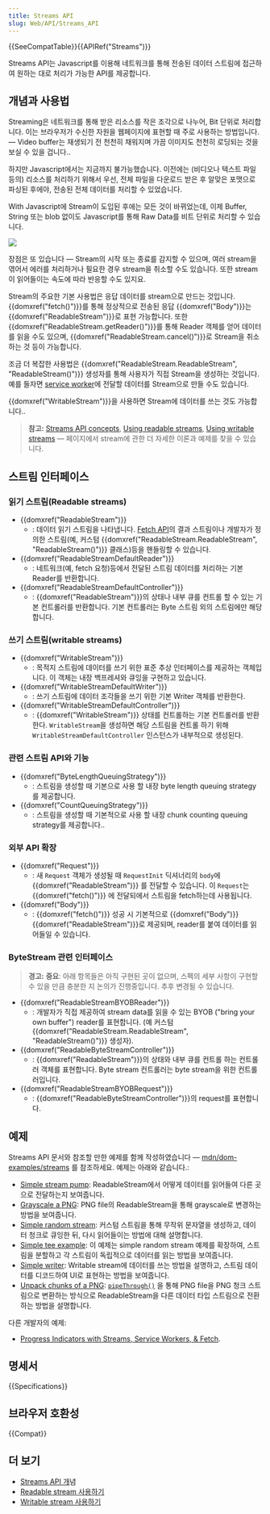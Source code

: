 ```yaml
---
title: Streams API
slug: Web/API/Streams_API
---
```

{{SeeCompatTable}}{{APIRef("Streams")}}

Streams API는 Javascript를 이용해 네트워크를 통해 전송된 데이터 스트림에 접근하여 원하는 대로 처리가 가능한 API를 제공합니다.

## 개념과 사용법

Streaming은 네트워크를 통해 받은 리소스를 작은 조각으로 나누어, Bit 단위로 처리합니다. 이는 브라우저가 수신한 자원을 웹페이지에 표현할 때 주로 사용하는 방법입니다. — Video buffer는 재생되기 전 천천히 채워지며 가끔 이미지도 천천히 로딩되는 것을 보실 수 있을 겁니다..

하지만 Javascript에서는 지금까지 불가능했습니다. 이전에는 (비디오나 텍스트 파일 등의) 리소스를 처리하기 위해서 우선, 전체 파일을 다운로드 받은 후 알맞은 포맷으로 파싱된 후에야, 전송된 전체 데이터를 처리할 수 있었습니다.

With Javascript에 Stream이 도입된 후에는 모든 것이 바뀌었는데, 이제 Buffer, String 또는 blob 없이도 Javascript를 통해 Raw Data를 비트 단위로 처리할 수 있습니다.

![](concept.png)

장점은 또 있습니다 — Stream의 시작 또는 종료를 감지할 수 있으며, 여러 stream을 엮어서 에러를 처리하거나 필요한 경우 stream을 취소할 수도 있습니다. 또한 stream이 읽어들이는 속도에 따라 반응할 수도 있지요.

Stream의 주요한 기본 사용법은 응답 데이터를 stream으로 만드는 것입니다. {{domxref("fetch()")}}를 통해 정상적으로 전송된 응답 {{domxref("Body")}}는 {{domxref("ReadableStream")}}로 표현 가능합니다. 또한 {{domxref("ReadableStream.getReader()")}}를 통해 Reader 객체를 얻어 데이터를 읽을 수도 있으며, {{domxref("ReadableStream.cancel()")}}로 Stream을 취소하는 것 등이 가능합니다.

조금 더 복잡한 사용법은 {{domxref("ReadableStream.ReadableStream", "ReadableStream()")}} 생성자를 통해 사용자가 직접 Stream을 생성하는 것입니다. 예를 들자면 [service worker](/ko/docs/Web/API/Service_Worker_API)에 전달할 데이터를 Stream으로 만들 수도 있습니다.

{{domxref("WritableStream")}}을 사용하면 Stream에 데이터를 쓰는 것도 가능합니다..

> **참고:** [Streams API concepts](/ko/docs/Web/API/Streams_API/Concepts), [Using readable streams](/ko/docs/Web/API/Streams_API/Using_readable_streams), [Using writable streams](/ko/docs/Web/API/Streams_API/Using_writable_streams) — 페이지에서 stream에 관한 더 자세한 이론과 예제를 찾을 수 있습니다.

## 스트림 인터페이스

### 읽기 스트림(Readable streams)

- {{domxref("ReadableStream")}}
  - : 데이터 읽기 스트림을 나타냅니다. [Fetch API](/ko/docs/Web/API/Fetch_API)의 결과 스트림이나 개발자가 정의한 스트림(예, 커스텀 {{domxref("ReadableStream.ReadableStream", "ReadableStream()")}} 클래스)등을 핸들링할 수 있습니다.
- {{domxref("ReadableStreamDefaultReader")}}
  - : 네트워크(예, fetch 요청)등에서 전달된 스트림 데이터를 처리하는 기본 Reader를 반환합니다.
- {{domxref("ReadableStreamDefaultController")}}
  - : {{domxref("ReadableStream")}}의 상태나 내부 큐를 컨트롤 할 수 있는 기본 컨트롤러를 반환합니다. 기본 컨트롤러는 Byte 스트림 외의 스트림에만 해당합니다.

### 쓰기 스트림(writable streams)

- {{domxref("WritableStream")}}
  - : 목적지 스트림에 데이터를 쓰기 위한 표준 추상 인터페이스를 제공하는 객체입니다. 이 객체는 내장 백프레셔와 큐잉을 구현하고 있습니다.
- {{domxref("WritableStreamDefaultWriter")}}
  - : 쓰기 스트림에 데이터 조각들을 쓰기 위한 기본 Writer 객체를 반환한다.
- {{domxref("WritableStreamDefaultController")}}
  - : {{domxref("WritableStream")}} 상태를 컨트롤하는 기본 컨트롤러를 반환한다. `WritableStream`을 생성하면 해당 스트림을 컨트롤 하기 위해 `WritableStreamDefaultController` 인스턴스가 내부적으로 생성된다.

### 관련 스트림 API와 기능

- {{domxref("ByteLengthQueuingStrategy")}}
  - : 스트림을 생성할 때 기본으로 사용 할 내장 byte length queuing strategy를 제공합니다.
- {{domxref("CountQueuingStrategy")}}
  - : 스트림을 생성할 때 기본적으로 사용 할 내장 chunk counting queuing strategy를 제공합니다..

### 외부 API 확장

- {{domxref("Request")}}
  - : 새 `Request` 객체가 생성될 때 `RequestInit` 딕셔너리의 `body`에 {{domxref("ReadableStream")}} 를 전달할 수 있습니다. 이 `Request`는 {{domxref("fetch()")}} 에 전달되에서 스트림을 fetch하는데 사용됩니다.
- {{domxref("Body")}}
  - : {{domxref("fetch()")}} 성공 시 기본적으로 {{domxref("Body")}} {{domxref("ReadableStream")}}로 제공되며, reader를 붙여 데이터를 읽어들일 수 있습니다.

### ByteStream 관련 인터페이스

> **경고:** **중요**: 아래 항목들은 아직 구현된 곳이 없으며, 스펙의 세부 사항이 구현할 수 있을 만큼 충분한 지 논의가 진행중입니다. 추후 변경될 수 있습니다.

- {{domxref("ReadableStreamBYOBReader")}}
  - : 개발자가 직접 제공하여 stream data를 읽을 수 있는 BYOB ("bring your own buffer") reader를 표현합니다. (예 커스텀 {{domxref("ReadableStream.ReadableStream", "ReadableStream()")}} 생성자).
- {{domxref("ReadableByteStreamController")}}
  - : {{domxref("ReadableStream")}}의 상태와 내부 큐를 컨트롤 하는 컨트롤러 객체를 표현합니다. Byte stream 컨트롤러는 byte stream을 위한 컨트롤러입니다.
- {{domxref("ReadableStreamBYOBRequest")}}
  - : {{domxref("ReadableByteStreamController")}}의 request를 표현합니다.

## 예제

Streams API 문서와 참조할 만한 예제를 함께 작성하였습니다 — [mdn/dom-examples/streams](https://github.com/mdn/dom-examples/tree/master/streams) 를 참조하세요. 예제는 아래와 같습니다.:

- [Simple stream pump](http://mdn.github.io/dom-examples/streams/simple-pump/): ReadableStream에서 어떻게 데이터를 읽어들여 다른 곳으로 전달하는지 보여줍니다.
- [Grayscale a PNG](http://mdn.github.io/dom-examples/streams/grayscale-png/): PNG file의 ReadableStream을 통해 grayscale로 변경하는 방법을 보여줍니다.
- [Simple random stream](http://mdn.github.io/dom-examples/streams/simple-random-stream/): 커스텀 스트림을 통해 무작위 문자열을 생성하고, 데이터 청크로 큐잉한 뒤, 다시 읽어들이는 방법에 대해 설명합니다.
- [Simple tee example](http://mdn.github.io/dom-examples/streams/simple-tee-example/): 이 예제는 simple random stream 예제를 확장하여, 스트림을 분할하고 각 스트림이 독립적으로 데이터를 읽는 방법을 보여줍니다.
- [Simple writer](http://mdn.github.io/dom-examples/streams/simple-writer/): Writable stream에 데이터를 쓰는 방법을 설명하고, 스트림 데이터를 디코드하여 UI로 표현하는 방법을 보여줍니다.
- [Unpack chunks of a PNG](http://mdn.github.io/dom-examples/streams/png-transform-stream/): [`pipeThrough()`](/ko/docs/Web/API/ReadableStream/pipeThrough) 을 통해 PNG file을 PNG 청크 스트림으로 변환하는 방식으로 ReadableStream을 다른 데이터 타입 스트림으로 전환하는 방법을 설명합니다.

다른 개발자의 예제:

- [Progress Indicators with Streams, Service Workers, & Fetch](https://fetch-progress.anthum.com/).

## 명세서

{{Specifications}}

## 브라우저 호환성

{{Compat}}

## 더 보기

- [Streams API 개](/ko/docs/Web/API/Streams_API/Concepts)념
- [Readable stream 사용하기](/ko/docs/Web/API/Streams_API/Using_readable_streams)
- [Writable stream 사용하기](/ko/docs/Web/API/Streams_API/Using_writable_streams)
